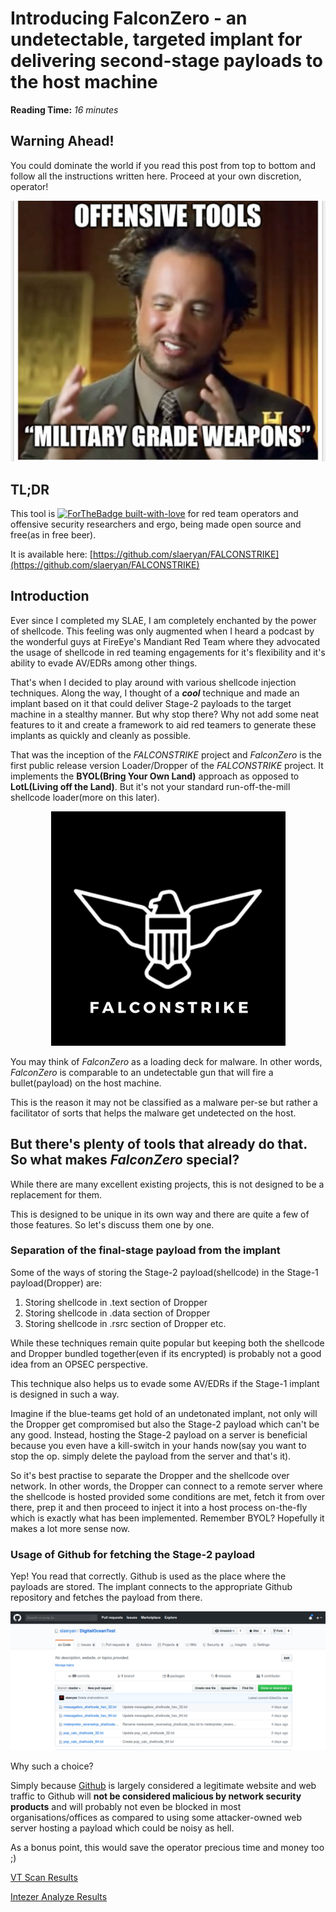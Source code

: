 # Introducing FalconZero - an undetectable, targeted implant for delivering second-stage payloads to the host machine

**Reading Time:** _16 minutes_

## Warning Ahead!
You could dominate the world if you read this post from top to bottom and follow all the instructions written here. Proceed at your own discretion, operator!

![Offensive Tools Meme](../assets/images/offensive-tools-meme.jpeg "Offensive Tools Meme")

## TL;DR
This tool is [![ForTheBadge built-with-love](http://ForTheBadge.com/images/badges/built-with-love.svg)](https://GitHub.com/Naereen/) for red team operators and offensive security researchers and ergo, being made open source and free(as in free beer).

It is available here: [https://github.com/slaeryan/FALCONSTRIKE](https://github.com/slaeryan/FALCONSTRIKE)

## Introduction
Ever since I completed my SLAE, I am completely enchanted by the power of shellcode. This feeling was only augmented when I heard a podcast by the wonderful guys at FireEye's Mandiant Red Team where they advocated the usage of shellcode in red teaming engagements for it's flexibility and it's ability to evade AV/EDRs among other things.

That's when I decided to play around with various shellcode injection techniques. Along the way, I thought of a ***cool*** technique and made an implant based on it that could deliver Stage-2 payloads to the target machine in a stealthy manner. 
But why stop there? Why not add some neat features to it and create a framework to aid red teamers to generate these implants as quickly and cleanly as possible.

That was the inception of the _FALCONSTRIKE_ project and _FalconZero_ is the first public release version Loader/Dropper of the _FALCONSTRIKE_ project. It implements the **BYOL(Bring Your Own Land)** approach as opposed to **LotL(Living off the Land)**.
But it's not your standard run-off-the-mill shellcode loader(more on this later).

<p align="center">
  <img src="../assets/images/FALCONSTRIKE.png">
</p>

You may think of _FalconZero_ as a loading deck for malware. In other words, _FalconZero_ is comparable to an undetectable gun that will fire a bullet(payload) on the host machine.

This is the reason it may not be classified as a malware per-se but rather a facilitator of sorts that helps the malware get undetected on the host.

## But there's plenty of tools that already do that. So what makes _FalconZero_ special?
While there are many excellent existing projects, this is not designed to be a replacement for them.

This is designed to be unique in its own way and there are quite a few of those features. So let's discuss them one by one.
### Separation of the final-stage payload from the implant
Some of the ways of storing the Stage-2 payload(shellcode) in the Stage-1 payload(Dropper) are:

1. Storing shellcode in .text section of Dropper
1. Storing shellcode in .data section of Dropper
1. Storing shellcode in .rsrc section of Dropper etc.

While these techniques remain quite popular but keeping both the shellcode and Dropper bundled together(even if its encrypted) is probably not a good idea from an OPSEC perspective.

This technique also helps us to evade some AV/EDRs if the Stage-1 implant is designed in such a way.

Imagine if the blue-teams get hold of an undetonated implant, not only will the Dropper get compromised but also the Stage-2 payload which can't be any good. Instead, hosting the Stage-2 payload on a server is beneficial because you even have a kill-switch in your hands now(say you want to stop the op. simply delete the payload from the server and that's it).

So it's best practise to separate the Dropper and the shellcode over network. In other words, the Dropper can connect to a remote server where the shellcode is hosted provided some conditions are met, fetch it from over there, prep it and then proceed to inject it into a host process on-the-fly which is exactly what has been implemented. Remember BYOL? Hopefully it makes a lot more sense now.
### Usage of Github for fetching the Stage-2 payload
Yep! You read that correctly. Github is used as the place where the payloads are stored. 
The implant connects to the appropriate Github repository and fetches the payload from there.

![Github Payload Dock](../assets/images/github-payload-dock.png "Github Payload Dock")

Why such a choice?

Simply because [Github](https://github.com) is largely considered a legitimate website and web traffic to Github will **not be considered malicious by network security products** and will probably not even be blocked in most organisations/offices as compared to using some attacker-owned web server hosting a payload which could be noisy as hell.

As a bonus point, this would save the operator precious time and money too ;)










<script id="asciicast-xGZ7B6Vn2byMWniewydzQCEco" src="https://asciinema.org/a/xGZ7B6Vn2byMWniewydzQCEco.js" async></script>

[VT Scan Results](https://www.virustotal.com/gui/file/987505a6c969112378bd074b43fb474710ad1d50c07c96a3b9dfb87e7f94a2c8/detection)

[Intezer Analyze Results](https://analyze.intezer.com/#/analyses/32930dbf-0bb4-4817-a682-75b3e87bbddb)

